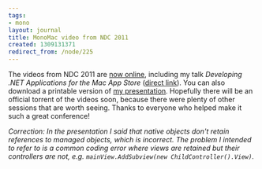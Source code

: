```yaml
---
tags:
- mono
layout: journal
title: MonoMac video from NDC 2011
created: 1309131371
redirect_from: /node/225
---
```

The videos from NDC 2011 are <a href="http://www.ndc2011.no/agenda.aspx?cat=1071&id=-1&day=3728">now online</a>, including my talk _Developing .NET Applications for the Mac App Store_ (<a href="http://ndc2011.macsimum.no/SAL4/Fredag/Live%20stream%20archive%2010.06.2011%2014.58.wmv">direct link</a>).<!--break--> You can also download a printable version of <a href="/files/talks/MonoMac-NDC11.pdf">my presentation</a>. Hopefully there will be an official torrent of the videos soon, because there were plenty of other sessions that are worth seeing. Thanks to everyone who helped make it such a great conference!

_Correction: In the presentation I said that native objects don't retain references to managed objects, which is incorrect. The problem I intended to refer to is a common coding error where views are retained but their controllers are not, e.g. `mainView.AddSubview(new ChildController().View)`._
